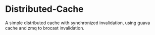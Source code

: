 # Distributed-Cache
A simple distributed cache with synchronized invalidation, using guava cache and zmq to brocast invalidation.
